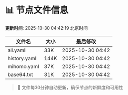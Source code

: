 # 📊 节点文件信息

**更新时间**: 2025-10-30 04:42:19 北京时间

| 文件名 | 大小 | 最后修改 |
|--------|------|----------|
| all.yaml | 33K | 2025-10-30 04:42 |
| history.yaml | 144K | 2025-10-30 04:42 |
| mihomo.yaml | 37K | 2025-10-30 04:42 |
| base64.txt | 31K | 2025-10-30 04:42 |

> 🔄 文件每30分钟自动更新，确保节点的新鲜度和可用性
